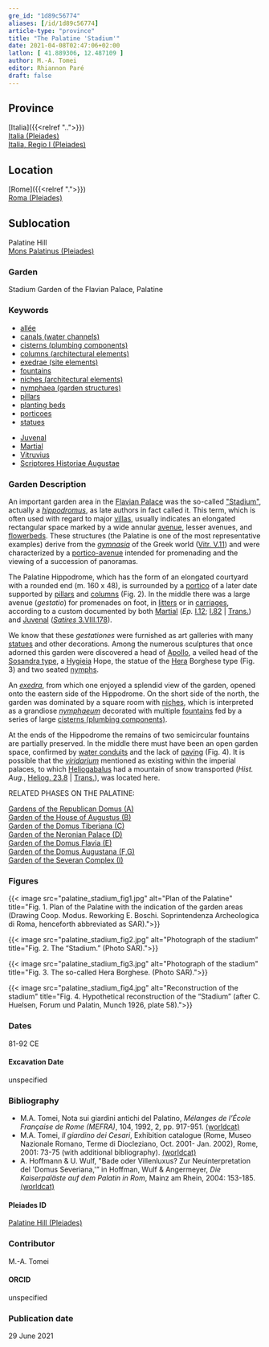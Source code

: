```yaml
---
gre_id: "1d89c56774"
aliases: [/id/1d89c56774]
article-type: "province"
title: "The Palatine 'Stadium'"
date: 2021-04-08T02:47:06+02:00
latlon: [ 41.889306, 12.487109 ]
author: M.-A. Tomei
editor: Rhiannon Paré
draft: false
---
```


## Province

[Italia]({{<relref "..">}}) \
[Italia (Pleiades)](https://pleiades.stoa.org/places/1052) \
[Italia, Regio I (Pleiades)](https://pleiades.stoa.org/places/441075550)
<!-- -->
## Location

[Rome]({{<relref ".">}}) \
[Roma (Pleiades)](https://pleiades.stoa.org/places/423025)
<!-- -->
## Sublocation

Palatine Hill \
[Mons Palatinus (Pleiades)](https://pleiades.stoa.org/places/971691208)
<!-- -->
<!-- -->
<!-- -->
### Garden

Stadium Garden of the Flavian Palace, Palatine

### Keywords

- [allée](http://vocab.getty.edu/page/aat/300178561)
- [canals (water channels)](http://vocab.getty.edu/page/aat/300006075)
- [cisterns (plumbing components)](http://vocab.getty.edu/page/aat/300052558)
- [columns (architectural elements)](http://vocab.getty.edu/page/aat/300001571)
- [exedrae (site elements)](http://vocab.getty.edu/page/aat/300081589)
- [fountains](http://vocab.getty.edu/page/aat/300006179)
- [niches (architectural elements)](http://vocab.getty.edu/page/aat/300002704)
- [nymphaea (garden structures)](http://vocab.getty.edu/page/aat/300006809)
- [pillars](http://vocab.getty.edu/page/aat/300264605)
- [planting beds](http://vocab.getty.edu/page/aat/300430426)
- [porticoes](http://vocab.getty.edu/page/aat/300004145)
- [statues](http://vocab.getty.edu/page/aat/300047600)
<!-- -->
- [Juvenal](http://catalog.perseus.org/cite-collections/authors/urn:cite:perseus:author.800)
- [Martial](http://catalog.perseus.org/cite-collections/authors/urn:cite:perseus:author.897)
- [Vitruvius](http://catalog.perseus.org/cite-collections/authors/urn:cite:perseus:author.1476)
- [Scriptores Historiae Augustae](http://catalog.perseus.org/cite-collections/authors/urn:cite:perseus:author.1743)
<!-- -->
### Garden Description

An important garden area in the [Flavian Palace](https://en.wikipedia.org/wiki/Flavian_Palace) was the so-called ["Stadium"](https://en.wikipedia.org/wiki/Palace_of_Domitian#The_Garden_or_%22stadium%22), actually a [*hippodromus*](https://en.wikipedia.org/wiki/Hippodrome), as late authors in fact called it. This term, which is often used with regard to major [villas](http://vocab.getty.edu/page/aat/300005519), usually indicates an elongated rectangular space marked by a wide annular [avenue](http://vocab.getty.edu/page/aat/300178561), lesser avenues, and [flowerbeds](http://vocab.getty.edu/page/aat/300430426). These structures (the Palatine is one of the most representative examples) derive from the [*gymnasia*](https://en.wikipedia.org/wiki/Gymnasium_(ancient_Greece)) of the Greek world ([Vitr. V.11](http://data.perseus.org/citations/urn:cts:latinLit:phi1056.phi001.perseus-lat1:5.11.1)) and were characterized by a [portico-avenue](http://vocab.getty.edu/page/aat/300004145) intended for promenading and the viewing of a succession of panoramas.

The Palatine Hippodrome, which has the form of an elongated courtyard with a rounded end (m. 160 x 48), is surrounded by a [portico](https://en.wikipedia.org/wiki/Portico) of a later date supported by [pillars](http://vocab.getty.edu/page/aat/300264605) and [columns](http://vocab.getty.edu/page/aat/300001571) (Fig. 2). In the middle there was a large avenue (*gestatio*) for promenades on foot, in [litters](https://en.wikipedia.org/wiki/Litter_(vehicle)) or in [carriages](https://en.wikipedia.org/wiki/Carriage), according to a custom documented by both [Martial](https://en.wikipedia.org/wiki/Martial) (*Ep.* [I.12](http://data.perseus.org/citations/urn:cts:latinLit:phi1294.phi002.perseus-lat1:1.12); [I.82](http://data.perseus.org/citations/urn:cts:latinLit:phi1294.phi002.perseus-lat1:1.82) | [Trans.](https://topostext.org/work/677)) and [Juvenal](https://en.wikipedia.org/wiki/Juvenal) ([*Satires* 3.VIII.178](http://data.perseus.org/citations/urn:cts:latinLit:phi1276.phi001.perseus-lat1:3.8)).

We know that these *gestationes* were furnished as art galleries with many [statues](http://vocab.getty.edu/page/aat/300047600) and other decorations. Among the numerous sculptures that once adorned this garden were discovered a head of [Apollo](https://en.wikipedia.org/wiki/Apollo), a veiled head of the [Sosandra type](http://www.perseus.tufts.edu/hopper/artifact?name=Sosandra+type&object=Sculpture), a [Hygieia](https://en.wikipedia.org/wiki/Hygieia) Hope, the statue of the [Hera](https://en.wikipedia.org/wiki/Hera) Borghese type (Fig. 3) and two seated [nymphs](https://en.wikipedia.org/wiki/Nymph).

An [*exedra*](http://vocab.getty.edu/page/aat/300081589), from which one enjoyed a splendid view of the garden, opened onto the eastern side of the Hippodrome. On the short side of the north, the garden was dominated by a square room with [niches](http://vocab.getty.edu/page/aat/300002704), which is interpreted as a grandiose [*nymphaeum*](http://vocab.getty.edu/page/aat/300006809) decorated with multiple [fountains](http://vocab.getty.edu/page/aat/300006179)
fed by a series of large [cisterns (plumbing components)](http://vocab.getty.edu/page/aat/300052558).

At the ends of the Hippodrome the remains of two semicircular fountains are partially preserved. In the middle there must have been an open garden space, confirmed by [water conduits](http://vocab.getty.edu/page/aat/300006075) and the lack of [paving](http://vocab.getty.edu/page/aat/300053677) (Fig. 4). It is possible that the [*viridarium*](https://en.wikipedia.org/wiki/Roman_gardens) mentioned as existing within the imperial palaces, to which [Heliogabalus](https://en.wikipedia.org/wiki/Elagabalus) had a mountain of snow transported (*Hist. Aug.*, [Heliog. 23.8](https://penelope.uchicago.edu/Thayer/L/Roman/Texts/Historia_Augusta/Elagabalus/2*.html) | [Trans.](https://penelope.uchicago.edu/Thayer/E/Roman/Texts/Historia_Augusta/Elagabalus/2*.html)), was located here.
<!-- -->
RELATED PHASES ON THE PALATINE:
<!-- -->
[Gardens of the Republican Domus (A)]({{<relref"palatine_domus">}})\
[Garden of the House of Augustus (B)]({{<relref"house_of_augustus">}})\
[Garden of the Domus Tiberiana (C)]({{<relref"Domus_tiberiana">}})\
[Garden of the Neronian Palace (D)]({{<relref"domus_transitoria">}})\
[Garden of the Domus Flavia (E)]({{<relref"Domus_flavia">}})\
[Garden of the Domus Augustana (F,G)]({{<relref"domus_augustana">}})\
[Garden of the Severan Complex (I)]({{<relref"severan_complex">}})
<!-- -->
<!-- -->
### Figures
<!-- -->
{{< image src="palatine_stadium_fig1.jpg" alt="Plan of the Palatine" title="Fig. 1.	Plan of the Palatine with the indication of the garden areas (Drawing Coop. Modus. Reworking E. Boschi. Soprintendenza Archeologica di Roma, henceforth abbreviated as SAR).">}}
<!-- -->
{{< image src="palatine_stadium_fig2.jpg" alt="Photograph of the stadium" title="Fig. 2.	The “Stadium.” (Photo SAR).">}}
<!-- -->
{{< image src="palatine_stadium_fig3.jpg" alt="Photograph of the stadium" title="Fig. 3.	The so-called Hera Borghese. (Photo SAR).">}}
<!-- -->
{{< image src="palatine_stadium_fig4.jpg" alt="Reconstruction of the stadium" title="Fig. 4.	Hypothetical reconstruction of the “Stadium” (after C. Huelsen, Forum und Palatin, Munch 1926, plate 58).">}}
<!-- -->
### Dates

81-92 CE
<!-- -->
#### Excavation Date

unspecified
<!-- -->
### Bibliography

* M.A. Tomei, Nota sui giardini antichi del Palatino, *Mélanges de l’École Française de Rome (MEFRA)*, 104, 1992, 2, pp. 917-951. [(worldcat)](http://www.worldcat.org/oclc/972029282)
* M.A. Tomei,  *Il giardino dei Cesari*, Exhibition catalogue (Rome, Museo Nazionale Romano, Terme di Diocleziano, Oct. 2001- Jan. 2002), Rome, 2001: 73-75 (with additional bibliography). [(worldcat)](http://www.worldcat.org/oclc/5894435382)
* A. Hoffmann & U. Wulf, "Bade oder Villenluxus? Zur Neuinterpretation del 'Domus Severiana,'” in Hoffman, Wulf & Angermeyer, *Die Kaiserpaläste auf dem Palatin in Rom*, Mainz am Rhein, 2004: 153-185. [(worldcat)](http://www.worldcat.org/oclc/180145631)
<!-- -->
#### Pleiades ID

[Palatine Hill (Pleiades)](https://pleiades.stoa.org/places/971691208)
<!-- -->
### Contributor

M.-A. Tomei
<!-- -->
#### ORCID

unspecified
<!-- -->
### Publication date
<!-- -->
29 June 2021
